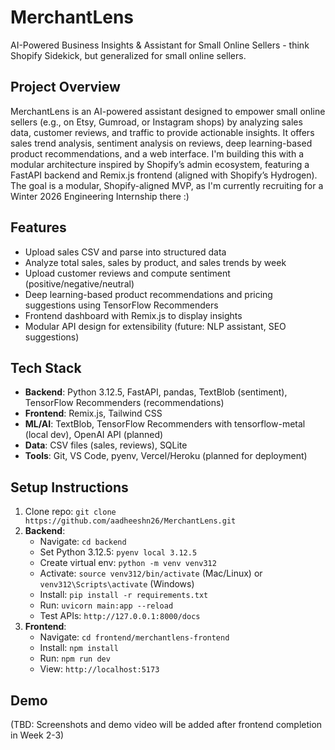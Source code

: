 # MerchantLens

AI-Powered Business Insights & Assistant for Small Online Sellers - think Shopify Sidekick, but generalized for small online sellers.

## Project Overview

MerchantLens is an AI-powered assistant designed to empower small online sellers (e.g., on Etsy, Gumroad, or Instagram shops) by analyzing sales data, customer reviews, and traffic to provide actionable insights. It offers sales trend analysis, sentiment analysis on reviews, deep learning-based product recommendations, and a web interface. I'm building this with a modular architecture inspired by Shopify’s admin ecosystem, featuring a FastAPI backend and Remix.js frontend (aligned with Shopify’s Hydrogen). The goal is a modular, Shopify-aligned MVP, as I'm currently recruiting for a Winter 2026 Engineering Internship there :)

## Features

- Upload sales CSV and parse into structured data
- Analyze total sales, sales by product, and sales trends by week
- Upload customer reviews and compute sentiment (positive/negative/neutral)
- Deep learning-based product recommendations and pricing suggestions using TensorFlow Recommenders
- Frontend dashboard with Remix.js to display insights
- Modular API design for extensibility (future: NLP assistant, SEO suggestions)

## Tech Stack

- **Backend**: Python 3.12.5, FastAPI, pandas, TextBlob (sentiment), TensorFlow Recommenders (recommendations)
- **Frontend**: Remix.js, Tailwind CSS
- **ML/AI**: TextBlob, TensorFlow Recommenders with tensorflow-metal (local dev), OpenAI API (planned)
- **Data**: CSV files (sales, reviews), SQLite
- **Tools**: Git, VS Code, pyenv, Vercel/Heroku (planned for deployment)

## Setup Instructions

1. Clone repo: `git clone https://github.com/aadheeshn26/MerchantLens.git`
2. **Backend**:
   - Navigate: `cd backend`
   - Set Python 3.12.5: `pyenv local 3.12.5`
   - Create virtual env: `python -m venv venv312`
   - Activate: `source venv312/bin/activate` (Mac/Linux) or `venv312\Scripts\activate` (Windows)
   - Install: `pip install -r requirements.txt`
   - Run: `uvicorn main:app --reload`
   - Test APIs: `http://127.0.0.1:8000/docs`
3. **Frontend**:
   - Navigate: `cd frontend/merchantlens-frontend`
   - Install: `npm install`
   - Run: `npm run dev`
   - View: `http://localhost:5173`

## Demo

(TBD: Screenshots and demo video will be added after frontend completion in Week 2-3)
